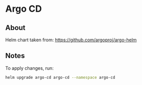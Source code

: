 # Argo CD

## About
Helm chart taken from: https://github.com/argoproj/argo-helm

## Notes
To apply changes, run:
```sh
helm upgrade argo-cd argo-cd --namespace argo-cd
```